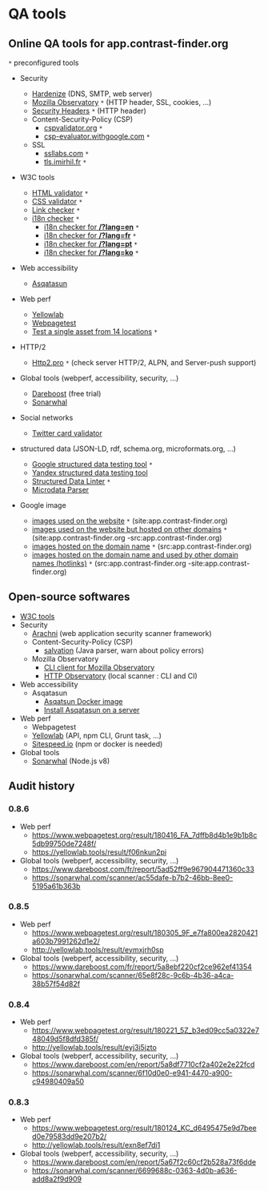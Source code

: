 
# QA tools

## Online QA tools for app.contrast-finder.org

`*` preconfigured tools

* Security
    * [Hardenize](https://www.hardenize.com) (DNS, SMTP, web server)
    * [Mozilla Observatory](https://observatory.mozilla.org/analyze.html?host=app.contrast-finder.org) `*` (HTTP header, SSL, cookies, ...)
    * [Security Headers](https://securityheaders.io/?q=https://app.contrast-finder.org) `*` (HTTP header)
    * Content-Security-Policy (CSP)
        * [cspvalidator.org](https://cspvalidator.org/#url=https://app.contrast-finder.org) `*`
        * [csp-evaluator.withgoogle.com](https://csp-evaluator.withgoogle.com/?csp=https://app.contrast-finder.org) `*`
    * SSL
        * [ssllabs.com](https://www.ssllabs.com/ssltest/analyze?d=app.contrast-finder.org) `*`
        * [tls.imirhil.fr](https://tls.imirhil.fr/https/app.contrast-finder.org) `*`
* W3C tools
    * [HTML validator](https://validator.w3.org/nu/?doc=https://app.contrast-finder.org&showsource=yes&showoutline=yes&showimagereport=yes) `*`
    * [CSS validator](https://jigsaw.w3.org/css-validator/validator?uri=https://app.contrast-finder.org&profile=css3) `*`
    * [Link checker](https://validator.w3.org/checklink?uri=https://app.contrast-finder.org&hide_type=all&depth=&check=Check) `*`
    * [i18n checker](https://validator.w3.org/i18n-checker/check?uri=https://app.contrast-finder.org) `*`
        * [i18n checker for **/?lang=en**](https://validator.w3.org/i18n-checker/check?uri=https://app.contrast-finder.org/?lang=en) `*`
        * [i18n checker for **/?lang=fr**](https://validator.w3.org/i18n-checker/check?uri=https://app.contrast-finder.org/?lang=fr) `*`
        * [i18n checker for **/?lang=pt**](https://validator.w3.org/i18n-checker/check?uri=https://app.contrast-finder.org/?lang=pt) `*`
        * [i18n checker for **/?lang=ko**](https://validator.w3.org/i18n-checker/check?uri=https://app.contrast-finder.org/?lang=ko) `*`
* Web accessibility
    * [Asqatasun](https://app.asqatasun.org)
* Web perf
    * [Yellowlab](http://yellowlab.tools)
    * [Webpagetest](https://www.webpagetest.org/)
    * [Test a single asset from 14 locations](https://tools.keycdn.com/performance?url=https://app.contrast-finder.org) `*`
* HTTP/2
    * [Http2.pro](https://http2.pro/check?url=https://app.contrast-finder.org) `*` (check server HTTP/2, ALPN, and Server-push support)
* Global tools (webperf, accessibility, security, ...)
    * [Dareboost](https://www.dareboost.com)  (free trial)
    * [Sonarwhal](https://sonarwhal.com/scanner/)

* Social networks
  * [Twitter card validator](https://cards-dev.twitter.com/validator)
* structured data (JSON-LD, rdf, schema.org, microformats.org, ...)
  * [Google structured data testing tool](https://search.google.com/structured-data/testing-tool#url=https://app.contrast-finder.org/)  `*`
  * [Yandex structured data testing tool](https://webmaster.yandex.com/tools/microtest/)
  * [Structured Data Linter](http://linter.structured-data.org/?url=https://app.contrast-finder.org)  `*`
  * [Microdata Parser](http://tools.seomoves.org/microdata/)
* Google image
  * [images used on the website](https://www.google.fr/search?tbm=isch&q=site:app.contrast-finder.org)  `*`  (site:app.contrast-finder.org)
  * [images used on the website but hosted on other domains](https://www.google.fr/search?tbm=isch&q=site:app.contrast-finder.org+-src:app.contrast-finder.org) `*`  (site:app.contrast-finder.org -src:app.contrast-finder.org)
  * [images hosted on the domain name](https://www.google.fr/search?tbm=isch&q=src:app.contrast-finder.org)  `*`    (src:app.contrast-finder.org)
  * [images hosted on the domain name and used by other domain names (hotlinks)](https://www.google.fr/search?tbm=isch&q=src:app.contrast-finder.org+-site:app.contrast-finder.org)  `*`   (src:app.contrast-finder.org -site:app.contrast-finder.org)

## Open-source softwares

* [W3C tools](https://w3c.github.io/developers/tools/#tools)
* Security
    * [Arachni](https://github.com/Arachni/arachni) (web application security scanner framework)
    * Content-Security-Policy (CSP)
        * [salvation](https://github.com/shapesecurity/salvation) (Java parser, warn about policy errors)
    * Mozilla Observatory
        * [CLI client for Mozilla Observatory](https://github.com/mozilla/observatory-cli)
        * [HTTP Observatory](https://github.com/mozilla/http-observatory) (local scanner : CLI and CI)
* Web accessibility
    * Asqatasun
        * [Asqatsun Docker image](https://hub.docker.com/r/asqatasun/asqatasun/)
        * [Install Asqatasun on a server](https://doc.asqatasun.org/en/10_Install_doc/Asqatasun/)
* Web perf
    * Webpagetest
    * [Yellowlab](https://github.com/gmetais/YellowLabTools/) (API, npm CLI, Grunt task, ...)
    * [Sitespeed.io](https://www.sitespeed.io/) (npm or docker is needed)
* Global tools
    * [Sonarwhal](https://github.com/sonarwhal/sonarwhal) (Node.js v8)

## Audit history

### 0.8.6
* Web perf
    * https://www.webpagetest.org/result/180416_FA_7dffb8d4b1e9b1b8c5db99750de7248f/
    * https://yellowlab.tools/result/f06nkun2pi
* Global tools (webperf, accessibility, security, ...)
    * https://www.dareboost.com/fr/report/5ad52ff9e967904471360c33
    * https://sonarwhal.com/scanner/ac55dafe-b7b2-46bb-8ee0-5195a61b363b

### 0.8.5
* Web perf
    * https://www.webpagetest.org/result/180305_9F_e7fa800ea2820421a603b7991262d1e2/
    * http://yellowlab.tools/result/eymxjrh0sp
* Global tools (webperf, accessibility, security, ...)
    * https://www.dareboost.com/fr/report/5a8ebf220cf2ce962ef41354
    * https://sonarwhal.com/scanner/65e8f28c-9c6b-4b36-a4ca-38b57f54d82f

### 0.8.4
* Web perf
    * https://www.webpagetest.org/result/180221_5Z_b3ed09cc5a0322e748049d5f8dfd385f/
    * http://yellowlab.tools/result/eyj3i5jzto
* Global tools (webperf, accessibility, security, ...)
    * https://www.dareboost.com/en/report/5a8df7710cf2a402e2e22fcd
    * https://sonarwhal.com/scanner/6f10d0e0-e941-4470-a900-c94980409a50

### 0.8.3
* Web perf
    * https://www.webpagetest.org/result/180124_KC_d6495475e9d7beed0e79583dd9e207b2/
    * http://yellowlab.tools/result/exn8ef7di1
* Global tools (webperf, accessibility, security, ...)
    * https://www.dareboost.com/en/report/5a67f2c60cf2b528a73f6dde
    * https://sonarwhal.com/scanner/6699688c-0363-4d0b-a636-add8a2f9d909







    